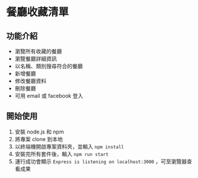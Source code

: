 # 餐廳收藏清單
## 功能介紹
* 瀏覽所有收藏的餐廳
* 瀏覽餐廳詳細資訊
* 以名稱、類別搜尋符合的餐廳
* 新增餐廳
* 修改餐廳資料
* 刪除餐廳
* 可用 email 或 facebook 登入
## 開始使用
1. 安裝 node.js 和 npm
2. 將專案 clone 到本地
3. 以終端機開啟專案資料夾，並輸入 ` npm install `
4. 安裝完所有套件後，輸入 ` npm run start `
5. 運行成功會顯示 ` Express is listening on localhost:3000 ` ，可至瀏覽器查看成果
